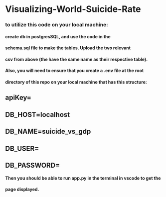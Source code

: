 # Visualizing-World-Suicide-Rate

### to utilize this code on your local machine:
#### create db in postgresSQL, and use the code in the
#### schema.sql file to make the tables. Upload the two relevant
#### csv from above (the have the same name as their respective table).
#### Also, you will need to ensure that you create a .env file at the root
#### directory of this repo on your local machine that has this structure:

## apiKey= <your api key>
## DB_HOST=localhost
## DB_NAME=suicide_vs_gdp
## DB_USER= <your username>
## DB_PASSWORD= <your pw>

#### Then you should be able to run app.py in the terminal in vscode to get the 
#### page displayed.
